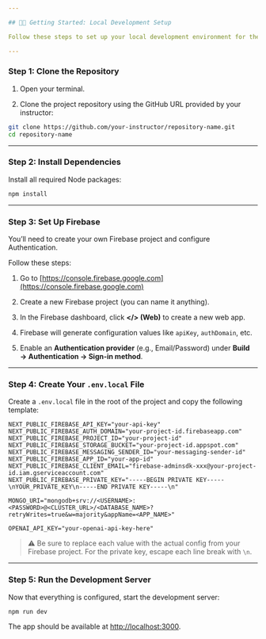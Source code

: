 ```yaml
---

## 🧑‍💻 Getting Started: Local Development Setup

Follow these steps to set up your local development environment for the project.

---
```


### **Step 1: Clone the Repository**

1. Open your terminal.

2. Clone the project repository using the GitHub URL provided by your instructor:

```bash
git clone https://github.com/your-instructor/repository-name.git
cd repository-name
```

---

### **Step 2: Install Dependencies**

Install all required Node packages:

```bash
npm install
```

---

### **Step 3: Set Up Firebase**

You’ll need to create your own Firebase project and configure Authentication.

Follow these steps:

1. Go to [https://console.firebase.google.com](https://console.firebase.google.com)

2. Create a new Firebase project (you can name it anything).

3. In the Firebase dashboard, click **\</> (Web)** to create a new web app.

4. Firebase will generate configuration values like `apiKey`, `authDomain`, etc.

5. Enable an **Authentication provider** (e.g., Email/Password) under **Build → Authentication → Sign-in method**.

---

### **Step 4: Create Your `.env.local` File**

Create a `.env.local` file in the root of the project and copy the following template:

```env
NEXT_PUBLIC_FIREBASE_API_KEY="your-api-key"
NEXT_PUBLIC_FIREBASE_AUTH_DOMAIN="your-project-id.firebaseapp.com"
NEXT_PUBLIC_FIREBASE_PROJECT_ID="your-project-id"
NEXT_PUBLIC_FIREBASE_STORAGE_BUCKET="your-project-id.appspot.com"
NEXT_PUBLIC_FIREBASE_MESSAGING_SENDER_ID="your-messaging-sender-id"
NEXT_PUBLIC_FIREBASE_APP_ID="your-app-id"
NEXT_PUBLIC_FIREBASE_CLIENT_EMAIL="firebase-adminsdk-xxx@your-project-id.iam.gserviceaccount.com"
NEXT_PUBLIC_FIREBASE_PRIVATE_KEY="-----BEGIN PRIVATE KEY-----\nYOUR_PRIVATE_KEY\n-----END PRIVATE KEY-----\n"

MONGO_URI="mongodb+srv://<USERNAME>:<PASSWORD>@<CLUSTER_URL>/<DATABASE_NAME>?retryWrites=true&w=majority&appName=<APP_NAME>"

OPENAI_API_KEY="your-openai-api-key-here"
```

> ⚠️ Be sure to replace each value with the actual config from your Firebase project. For the private key, escape each line break with `\n`.

---

### **Step 5: Run the Development Server**

Now that everything is configured, start the development server:

```bash
npm run dev
```

The app should be available at [http://localhost:3000](http://localhost:3000).
